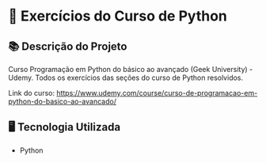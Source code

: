 # 🐍 Exercícios do Curso de Python 

## 📚 Descrição do Projeto
Curso Programação em Python do básico ao avançado (Geek University) - Udemy.
Todos os exercícios das seções do curso de Python resolvidos.

Link do curso: https://www.udemy.com/course/curso-de-programacao-em-python-do-basico-ao-avancado/


## 🖥️ Tecnologia Utilizada
- Python
